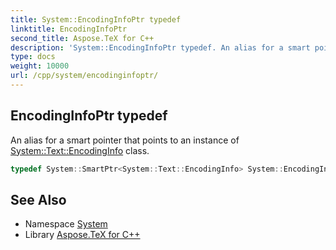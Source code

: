 ```yaml
---
title: System::EncodingInfoPtr typedef
linktitle: EncodingInfoPtr
second_title: Aspose.TeX for C++
description: 'System::EncodingInfoPtr typedef. An alias for a smart pointer that points to an instance of System::Text::EncodingInfo class in C++.'
type: docs
weight: 10000
url: /cpp/system/encodinginfoptr/
---
```

## EncodingInfoPtr typedef


An alias for a smart pointer that points to an instance of [System::Text::EncodingInfo](../../system.text/encodinginfo/) class.

```cpp
typedef System::SmartPtr<System::Text::EncodingInfo> System::EncodingInfoPtr
```

## See Also

* Namespace [System](../)
* Library [Aspose.TeX for C++](../../)
